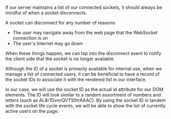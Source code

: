 If our server maintains a list of our connected sockets, it should always be mindful of when a socket disconnects.

A socket can disconnect for any number of reasons:
- The user may navigate away from the web page that the WebSocket connection is on
- The user's Internet may go down

When these things happen, we can tap into the disconnect event to notify the client side that the socket is no longer available.

Although the ID of a socket is primarily available for internal use, when we manage a list of connected users, it can be beneficial to have a record of the socket IDs to associate it with the rendered list in our interface.

In our case, we will use the socket ID as the actual id attribute for our DOM elements. The ID will look similar to a random assortment of numbers and letters (such as AL8r1DvmiQVT50trAAAC). By using the socket ID in tandem with the socket life cycle events, we will be able to show the list of currently active users on the page.